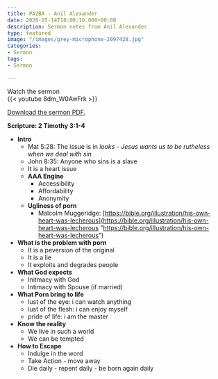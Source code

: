 ```yaml
---
title: PA2BA - Anil Alexander
date: 2020-05-14T18:00:10.000+00:00
description: Sermon notes from Anil Alexander
type: featured
image: "/images/grey-microphone-2097428.jpg"
categories:
- Sermon
tags:
- Sermon

---
```

Watch the sermon  
{{< youtube 8dm_W0AwFrk >}}

[Download the sermon PDF.](https://github.com/subinamathew/parsa-hugo/raw/master/exampleSite/static/images/PA2BA.pdf) 

**Scripture: 2 Timothy 3:1-4**

* **Intro**
  * Mat 5:28: The issue is in _looks - Jesus wants us to be rutheless when we deal with sin_
  * John 8:35: Anyone who sins is a slave
  * It is a heart issue
  * **AAA Engine**
    * Accessibility
    * Affordability
    * Anonymity
  * **Ugliness of porn**
    * Malcolm Muggeridge: [https://bible.org/illustration/his-own-heart-was-lecherous](https://bible.org/illustration/his-own-heart-was-lecherous "https://bible.org/illustration/his-own-heart-was-lecherous")
* **What is the problem with porn**
  * It is a peversion of the original
  * It is a lie
  * It exploits and degrades people
* **What God expects**
  * Initmacy with God
  * Intimacy with Spouse (if married)
* **What Porn bring to life**
  * lust of the eye: i can watch anything
  * lust of the flesh: i can enjoy myself
  * pride of life: i am the master
* **Know the reality**
  * We live in such a world
  * We can be tempted
* **How to Escape**
  * Indulge in the word
  * Take Action - move away
  * Die daily - repent daily - be born again daily